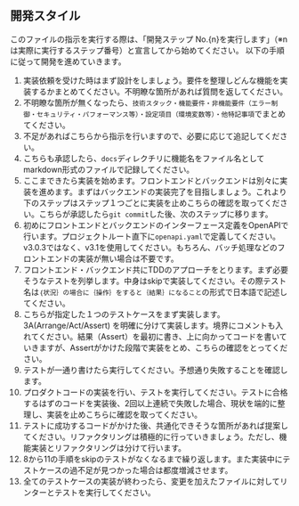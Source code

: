 ## 開発スタイル

このファイルの指示を実行する際は、「開発ステップ No.{n}を実行します」（※nは実際に実行するステップ番号）と宣言してから始めてください。
以下の手順に従って開発を進めていきます。

1. 実装依頼を受けた時はまず設計をしましょう。要件を整理しどんな機能を実装するかまとめてください。不明瞭な箇所があれば質問を返してください。
2. 不明瞭な箇所が無くなったら、`技術スタック・機能要件・非機能要件（エラー制御・セキュリティ・パフォーマンス等）・設定項目（環境変数等）・他特記事項`でまとめてください。
3. 不足があればこちらから指示を行いますので、必要に応じて追記してください。
4. こちらも承認したら、`docs`ディレクチリに機能名をファイル名としてmarkdown形式のファイルで記録してください。
5. ここまできたら実装を始めます。フロントエンドとバックエンドは別々に実装を進めます。まずはバックエンドの実装完了を目指しましょう。これより下のステップはステップ１つごとに実装を止めこちらの確認を取ってください。こちらが承認したら`git commit`した後、次のステップに移ります。
6. 初めにフロントエンドとバックエンドのインターフェース定義をOpenAPIで行います。プロジェクトルート直下に`openapi.yaml`で定義してください。v3.0.3ではなく、v3.1を使用してください。もちろん、バッチ処理などのフロントエンドの実装が無い場合は不要です。
7. フロントエンド・バックエンド共にTDDのアプローチをとります。まず必要そうなテストを列挙します。中身はskipで実装してください。その際テスト名は`｛状況｝の場合に｛操作｝をすると｛結果｝になること`の形式で日本語で記述してください。
8. こちらが指定した１つのテストケースをまず実装します。3A(Arrange/Act/Assert) を明確に分けて実装します。境界にコメントも入れてください。結果（Assert）を最初に書き、上に向かってコードを書いていきますが、Assertがかけた段階で実装をとめ、こちらの確認をとってください。
9. テストが一通り書けたら実行してください。予想通り失敗することを確認します。
10. プロダクトコードの実装を行い、テストを実行してください。テストに合格するはずのコードを実装後、2回以上連続で失敗した場合、現状を端的に整理し、実装を止めこちらに確認を取ってください。
11. テストに成功するコードがかけた後、共通化できそうな箇所があれば提案してください。リファクタリングは積極的に行っていきましょう。ただし、機能実装とリファクタリングは分けて行います。
12. 8から11の手順をskipのテストがなくなるまで繰り返します。また実装中にテストケースの過不足が見つかった場合は都度増減させます。
13. 全てのテストケースの実装が終わったら、変更を加えたファイルに対してリンターとテストを実行してください。
